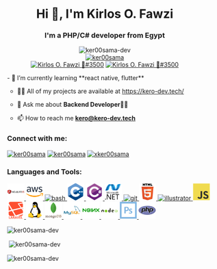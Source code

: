 
<h1 align="center">Hi 👋, I'm Kirlos O. Fawzi</h1>
<h3 align="center">I'm a PHP/C# developer from Egypt</h3>

<div align="center"> 

  <img src="https://komarev.com/ghpvc/?username=ker00sama-dev&label=Profile%20views&color=0e75b6&style=flat" alt="ker00sama-dev" /> 
<br>
  <a href="https://twitter.com/ker00sama" target="blank"><img src="https://img.shields.io/twitter/follow/ker00sama_dev?logo=twitter&style=for-the-badge" alt="ker00sama" /></a> 
  <br>
  <a href="https://discord.com/users/488567658686447638/" rel="nofollow"><img src="https://img.shields.io/badge/Discord-7289DA?style=for-the-badge&logo=discord&logoColor=white" alt="Kirlos O. Fawzi 👑#3500" data-canonical-src="https://img.shields.io/badge/Discord-7289DA?style=for-the-badge&logo=discord&logoColor=white" style="max-width:100%;"></a> 
  <a href="https://www.facebook.com/ker00sama/" rel="nofollow"><img src="https://img.shields.io/badge/Facebook-1877F2?style=for-the-badge&logo=facebook&logoColor=white" alt="Kirlos O. Fawzi 👑#3500" data-canonical-src="https://img.shields.io/badge/Facebook-1877F2?style=for-the-badge&logo=facebook&logoColor=white" style="max-width:100%;"></a> 
  <br>
</div>

<ul>
- 🌱 I’m currently learning **react native, flutter**

- 👨‍💻 All of my projects are available at https://kero-dev.tech/

- 💬 Ask me about **Backend Developer👨‍💻**

- 📫 How to reach me **kero@kero-dev.tech**

<h3 align="left">Connect with me:</h3>
<p align="left">
<a href="https://twitter.com/ker00sama" target="blank"><img align="center" src="https://raw.githubusercontent.com/rahuldkjain/github-profile-readme-generator/master/src/images/icons/Social/twitter.svg" alt="ker00sama" height="30" width="40" /></a>
<a href="https://fb.com/ker00sama" target="blank"><img align="center" src="https://raw.githubusercontent.com/rahuldkjain/github-profile-readme-generator/master/src/images/icons/Social/facebook.svg" alt="ker00sama" height="30" width="40" /></a>
<a href="https://instagram.com/Kero_Dev" target="blank"><img align="center" src="https://raw.githubusercontent.com/rahuldkjain/github-profile-readme-generator/master/src/images/icons/Social/instagram.svg" alt="xker00sama" height="30" width="40" /></a>
</p>

<h3 align="left">Languages and Tools:</h3>
<p align="left"> <a href="https://angular.io" target="_blank" rel="noreferrer"> <img src="https://raw.githubusercontent.com/devicons/devicon/master/icons/angularjs/angularjs-original-wordmark.svg" alt="angularjs" width="40" height="40"/> </a> <a href="https://aws.amazon.com" target="_blank" rel="noreferrer"> <img src="https://raw.githubusercontent.com/devicons/devicon/master/icons/amazonwebservices/amazonwebservices-original-wordmark.svg" alt="aws" width="40" height="40"/> </a> <a href="https://www.gnu.org/software/bash/" target="_blank" rel="noreferrer"> <img src="https://www.vectorlogo.zone/logos/gnu_bash/gnu_bash-icon.svg" alt="bash" width="40" height="40"/> </a> <a href="https://www.w3schools.com/cpp/" target="_blank" rel="noreferrer"> <img src="https://raw.githubusercontent.com/devicons/devicon/master/icons/cplusplus/cplusplus-original.svg" alt="cplusplus" width="40" height="40"/> </a> <a href="https://www.w3schools.com/cs/" target="_blank" rel="noreferrer"> <img src="https://raw.githubusercontent.com/devicons/devicon/master/icons/csharp/csharp-original.svg" alt="csharp" width="40" height="40"/> </a> <a href="https://dotnet.microsoft.com/" target="_blank" rel="noreferrer"> <img src="https://raw.githubusercontent.com/devicons/devicon/master/icons/dot-net/dot-net-original-wordmark.svg" alt="dotnet" width="40" height="40"/> </a> <a href="https://git-scm.com/" target="_blank" rel="noreferrer"> <img src="https://www.vectorlogo.zone/logos/git-scm/git-scm-icon.svg" alt="git" width="40" height="40"/> </a> <a href="https://www.w3.org/html/" target="_blank" rel="noreferrer"> <img src="https://raw.githubusercontent.com/devicons/devicon/master/icons/html5/html5-original-wordmark.svg" alt="html5" width="40" height="40"/> </a> <a href="https://www.adobe.com/in/products/illustrator.html" target="_blank" rel="noreferrer"> <img src="https://www.vectorlogo.zone/logos/adobe_illustrator/adobe_illustrator-icon.svg" alt="illustrator" width="40" height="40"/> </a> <a href="https://developer.mozilla.org/en-US/docs/Web/JavaScript" target="_blank" rel="noreferrer"> <img src="https://raw.githubusercontent.com/devicons/devicon/master/icons/javascript/javascript-original.svg" alt="javascript" width="40" height="40"/> </a> <a href="https://laravel.com/" target="_blank" rel="noreferrer"> <img src="https://raw.githubusercontent.com/devicons/devicon/master/icons/laravel/laravel-plain-wordmark.svg" alt="laravel" width="40" height="40"/> </a> <a href="https://www.linux.org/" target="_blank" rel="noreferrer"> <img src="https://raw.githubusercontent.com/devicons/devicon/master/icons/linux/linux-original.svg" alt="linux" width="40" height="40"/> </a> <a href="https://www.mongodb.com/" target="_blank" rel="noreferrer"> <img src="https://raw.githubusercontent.com/devicons/devicon/master/icons/mongodb/mongodb-original-wordmark.svg" alt="mongodb" width="40" height="40"/> </a> <a href="https://www.mysql.com/" target="_blank" rel="noreferrer"> <img src="https://raw.githubusercontent.com/devicons/devicon/master/icons/mysql/mysql-original-wordmark.svg" alt="mysql" width="40" height="40"/> </a> <a href="https://www.nginx.com" target="_blank" rel="noreferrer"> <img src="https://raw.githubusercontent.com/devicons/devicon/master/icons/nginx/nginx-original.svg" alt="nginx" width="40" height="40"/> </a> <a href="https://nodejs.org" target="_blank" rel="noreferrer"> <img src="https://raw.githubusercontent.com/devicons/devicon/master/icons/nodejs/nodejs-original-wordmark.svg" alt="nodejs" width="40" height="40"/> </a> <a href="https://www.photoshop.com/en" target="_blank" rel="noreferrer"> <img src="https://raw.githubusercontent.com/devicons/devicon/master/icons/photoshop/photoshop-line.svg" alt="photoshop" width="40" height="40"/> </a> <a href="https://www.php.net" target="_blank" rel="noreferrer"> <img src="https://raw.githubusercontent.com/devicons/devicon/master/icons/php/php-original.svg" alt="php" width="40" height="40"/> </a> </p>

<p><img align="center" src="https://github-readme-stats.vercel.app/api/top-langs?username=ker00sama-dev&show_icons=true&locale=en&layout=compact" alt="ker00sama-dev" /></p>

<p>&nbsp;<img align="center" src="https://github-readme-stats.vercel.app/api?username=ker00sama-dev&show_icons=true&locale=en" alt="ker00sama-dev" /></p>

<p><img align="center" src="https://github-readme-streak-stats.herokuapp.com/?user=ker00sama-dev&" alt="ker00sama-dev" /></p>




